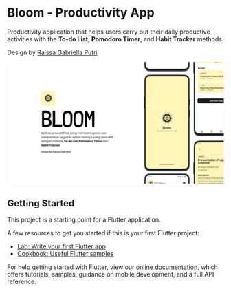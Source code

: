 # Bloom - Productivity App

Productivity application that helps users carry out their daily productive activities with the **To-do List**, **Pomodoro Timer**, and **Habit Tracker** methods

Design by [Raissa Gabriella Putri](https://www.linkedin.com/in/raissa-gabriella-563b0a1b6)

<img src="https://github.com/maulana2468/bloom/blob/main/assets/images/cover.png" alt="Cover" width="1000">

## Getting Started

This project is a starting point for a Flutter application.

A few resources to get you started if this is your first Flutter project:

- [Lab: Write your first Flutter app](https://flutter.dev/docs/get-started/codelab)
- [Cookbook: Useful Flutter samples](https://flutter.dev/docs/cookbook)

For help getting started with Flutter, view our
[online documentation](https://flutter.dev/docs), which offers tutorials,
samples, guidance on mobile development, and a full API reference.
